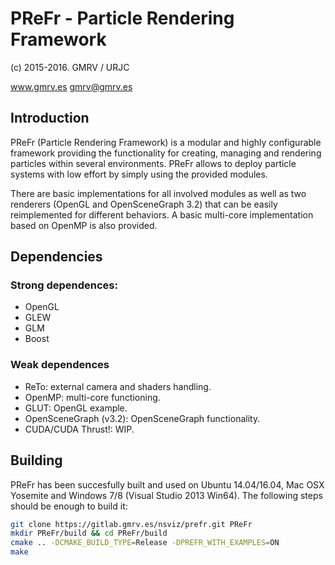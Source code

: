 # PReFr - Particle Rendering Framework
(c) 2015-2016. GMRV / URJC

www.gmrv.es
gmrv@gmrv.es

## Introduction

PReFr (Particle Rendering Framework) is a modular and highly configurable 
framework providing the functionality for creating, managing and rendering
particles within several environments. PReFr allows to deploy particle systems with low effort by simply using the provided modules.

There are basic implementations for all involved modules as well as two 
renderers (OpenGL and OpenSceneGraph 3.2) that can be easily reimplemented for
different behaviors. A basic multi-core implementation based on OpenMP is also provided.


## Dependencies

### Strong dependences:
* OpenGL
* GLEW
* GLM
* Boost

### Weak dependences
* ReTo: external camera and shaders handling.
* OpenMP: multi-core functioning. 
* GLUT: OpenGL example.
* OpenSceneGraph (v3.2): OpenSceneGraph functionality.
* CUDA/CUDA Thrust!: WIP.

## Building

PReFr has been succesfully built and used on Ubuntu 14.04/16.04, Mac OSX
Yosemite and Windows 7/8 (Visual Studio 2013 Win64). The following steps
should be enough to build it:

```bash
git clone https://gitlab.gmrv.es/nsviz/prefr.git PReFr
mkdir PReFr/build && cd PReFr/build
cmake .. -DCMAKE_BUILD_TYPE=Release -DPREFR_WITH_EXAMPLES=ON
make
```
